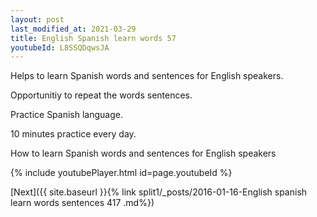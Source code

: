 ```yaml
---
layout: post
last_modified_at: 2021-03-29
title: English Spanish learn words 57 
youtubeId: L8SSQDqwsJA
---
```

 
 
Helps to learn Spanish words and sentences for English speakers.

Opportunitiy to repeat the words sentences. 

Practice Spanish language. 
 
10 minutes practice every day. 
 
How to learn Spanish words and sentences for English speakers 
 
{% include youtubePlayer.html id=page.youtubeId %}
 
 
[Next]({{ site.baseurl }}{% link  split1/_posts/2016-01-16-English spanish learn words sentences 417 .md%})
 

